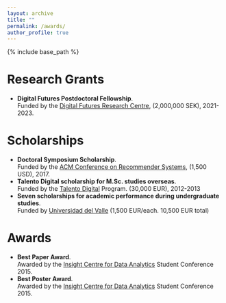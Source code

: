 ```yaml
---
layout: archive
title: ""
permalink: /awards/
author_profile: true
---
```


{% include base_path %}


Research Grants
======
* **Digital Futures Postdoctoral Fellowship**.<br>
  Funded by the [Digital Futures Research Centre](https://www.digitalfutures.kth.se/), (2,000,000 SEK), 2021-2023.


Scholarships
======
* **Doctoral Symposium Scholarship**.<br>
  Funded by the [ACM Conference on Recommender Systems](https://recsys.acm.org/), (1,500 USD), 2017.
* **Talento Digital scholarship for M.Sc. studies overseas**.<br>
  Funded by the [Talento Digital](http://www.talentodigital.gov.co/) Program. (30,000 EUR), 2012-2013
* **Seven scholarships for academic performance during undergraduate studies**.<br>
  Funded by [Universidad del Valle](https://www.univalle.edu.co/) (1,500 EUR/each. 10,500 EUR total)


Awards
======
* **Best Paper Award**.<br>
  Awarded by the [Insight Centre for Data Analytics](https://www.insight-centre.org/) Student Conference 2015.
* **Best Poster Award**.<br>
  Awarded by the [Insight Centre for Data Analytics](https://www.insight-centre.org/) Student Conference 2015.




